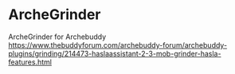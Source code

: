 # ArcheGrinder
ArcheGrinder for Archebuddy
https://www.thebuddyforum.com/archebuddy-forum/archebuddy-plugins/grinding/214473-haslaassistant-2-3-mob-grinder-hasla-features.html

